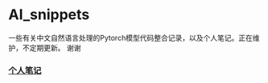 # AI_snippets
一些有关中文自然语言处理的Pytorch模型代码整合记录，以及个人笔记。正在维护，不定期更新。 谢谢


### [个人笔记](https://github.com/errorplayer/AI_snippets/blob/master/tutorials/README.md)

